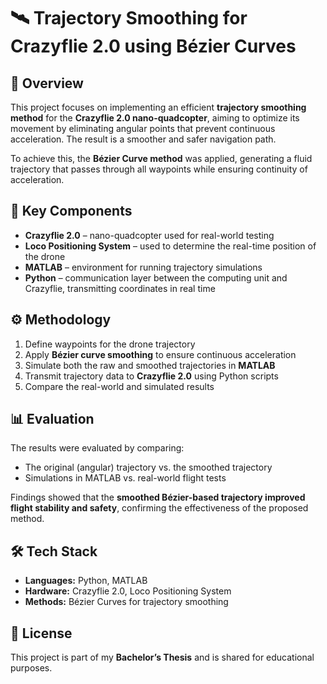# 🛰 Trajectory Smoothing for Crazyflie 2.0 using Bézier Curves

## 📌 Overview
This project focuses on implementing an efficient **trajectory smoothing method** for the **Crazyflie 2.0 nano-quadcopter**, aiming to optimize its movement by eliminating angular points that prevent continuous acceleration. The result is a smoother and safer navigation path.

To achieve this, the **Bézier Curve method** was applied, generating a fluid trajectory that passes through all waypoints while ensuring continuity of acceleration.

## 🔬 Key Components
- **Crazyflie 2.0** – nano-quadcopter used for real-world testing  
- **Loco Positioning System** – used to determine the real-time position of the drone  
- **MATLAB** – environment for running trajectory simulations  
- **Python** – communication layer between the computing unit and Crazyflie, transmitting coordinates in real time  

## ⚙️ Methodology
1. Define waypoints for the drone trajectory  
2. Apply **Bézier curve smoothing** to ensure continuous acceleration  
3. Simulate both the raw and smoothed trajectories in **MATLAB**  
4. Transmit trajectory data to **Crazyflie 2.0** using Python scripts  
5. Compare the real-world and simulated results  

## 📊 Evaluation
The results were evaluated by comparing:
- The original (angular) trajectory vs. the smoothed trajectory  
- Simulations in MATLAB vs. real-world flight tests  

Findings showed that the **smoothed Bézier-based trajectory improved flight stability and safety**, confirming the effectiveness of the proposed method.

## 🛠 Tech Stack
- **Languages:** Python, MATLAB  
- **Hardware:** Crazyflie 2.0, Loco Positioning System  
- **Methods:** Bézier Curves for trajectory smoothing  

## 📜 License
This project is part of my **Bachelor’s Thesis** and is shared for educational purposes.
